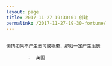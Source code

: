 ```yaml
---
layout: page
title: 2017-11-27 19:30:01 创建
permalink: /2017-11-27-19-30-fortune/
---
```

```

懒惰如果不产生恶习或祸患，那就一定产生沮丧

        -  英国

```
